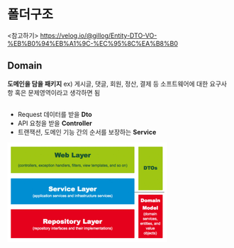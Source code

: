 # 폴더구조

<참고하기>
https://velog.io/@gillog/Entity-DTO-VO-%EB%B0%94%EB%A1%9C-%EC%95%8C%EA%B8%B0

## Domain
**도메인을 담을 패키지**
ex) 게시글, 댓글, 회원, 정산, 결제 등 소프트웨어에 대한 요구사항 혹은 문제영역이라고 생각하면 됨


##

* Request 데이터를 받을 **Dto**
* API 요청을 받을 **Controller**
* 트랜잭션, 도메인 기능 간의 순서를 보장하는 **Service**

![3layer.PNG](https://github.com/smeil123/Spring_Study/blob/master/image/3layer.PNG)


<!--stackedit_data:
eyJoaXN0b3J5IjpbLTg4MjMxMTg4MCwtMTI4NzA2NTA4MSwxND
k4NDA1NzhdfQ==
-->